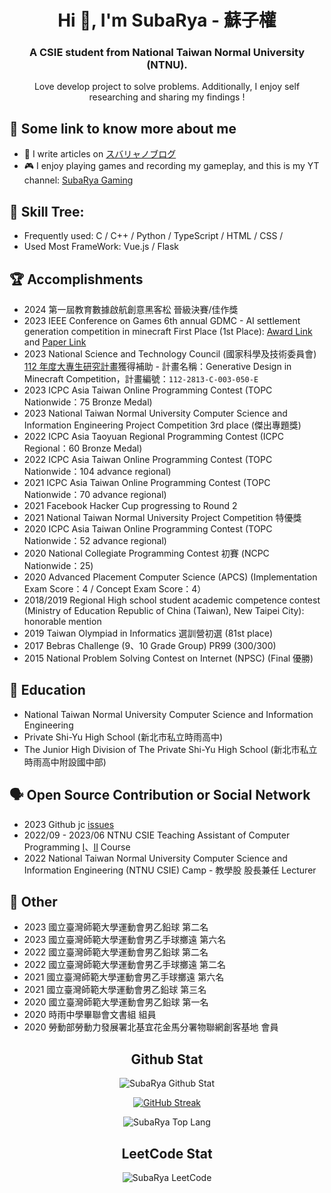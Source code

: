 
<!--
**KutsunaSubaRya/KutsunaSubarya** is a ✨ _special_ ✨ repository because its `README.md` (this file) appears on your GitHub profile.

Here are some ideas to get you started:

- 🔭 I’m currently working on ...
- 🌱 I’m currently learning ...
- 👯 I’m looking to collaborate on ...
- 🤔 I’m looking for help with ...
- 💬 Ask me about ...
- 📫 How to reach me: ...
- 😄 Pronouns: ...
- ⚡ Fun fact: ...
-->

<h1 align="center">Hi 👋, I'm SubaRya - 蘇子權</h1>
<h3 align="center">A CSIE student from National Taiwan Normal University (NTNU).</h3>

<p align="center">Love develop project to solve problems. Additionally, I enjoy self researching and sharing my findings !</p>

## 👤 Some link to know more about me
- 📝 I write articles on [スバリャノブログ](https://blog.subarya.me/)
- 🎮 I enjoy playing games and recording my gameplay, and this is my YT channel: [SubaRya Gaming](https://www.youtube.com/channel/UCP5RrHApbhRSY-UMlCkkpgw)

## 🌱 Skill Tree:
- Frequently used: C / C++ / Python / TypeScript / HTML / CSS /
- Used Most FrameWork: Vue.js / Flask

## 🏆 Accomplishments
* 2024 第一屆教育數據啟航創意黑客松 晉級決賽/佳作獎
* 2023 IEEE Conference on Games 6th annual GDMC - AI settlement generation competition in minecraft First Place (1st Place): [Award Link](https://gendesignmc.wikidot.com/wiki:2023-settlement-generation-competition#toc19) and [Paper Link](https://gendesignmc.wdfiles.com/local--files/wiki:2023-settlement-generation-competition/JEB_GEN_writeup%5B1%5D.pdf)
* 2023 National Science and Technology Council (國家科學及技術委員會) [112 年度大專生研究計畫](https://wsts.nstc.gov.tw/STSWeb/Award/AwardMultiQuery.aspx)獲得補助 - 計畫名稱：Generative Design in Minecraft Competition，計畫編號：`112-2813-C-003-050-E`
* 2023 ICPC Asia Taiwan Online Programming Contest (TOPC Nationwide：75 Bronze Medal)
* 2023 National Taiwan Normal University Computer Science and Information Engineering Project Competition 3rd place (傑出專題獎)
* 2022 ICPC Asia Taoyuan Regional Programming Contest (ICPC Regional：60 Bronze Medal)
* 2022 ICPC Asia Taiwan Online Programming Contest (TOPC Nationwide：104 advance regional)
* 2021 ICPC Asia Taiwan Online Programming Contest (TOPC Nationwide：70 advance regional)
* 2021 Facebook Hacker Cup progressing to Round 2
* 2021 National Taiwan Normal University Project Competition 特優獎
* 2020 ICPC Asia Taiwan Online Programming Contest (TOPC Nationwide：52 advance regional)
* 2020 National Collegiate Programming Contest 初賽 (NCPC Nationwide：25)
* 2020 Advanced Placement Computer Science (APCS) (Implementation Exam Score：4 / Concept Exam Score：4）
* 2018/2019 Regional High school student academic competence contest (Ministry of Education Republic of China (Taiwan), New Taipei City): honorable mention
* 2019 Taiwan Olympiad in Informatics 選訓營初選 (81st place)
* 2017 Bebras Challenge (9、10 Grade Group) PR99 (300/300)
* 2015 National Problem Solving Contest on Internet (NPSC) (Final 優勝)

## 🏫 Education
* National Taiwan Normal University Computer Science and Information Engineering
* Private Shi-Yu High School (新北市私立時雨高中)
* The Junior High Division of The Private Shi-Yu High School (新北市私立時雨高中附設國中部)

## 🗣️ Open Source Contribution or Social Network
* 2023 Github jc [issues](https://github.com/kellyjonbrazil/jc/issues/395)
* 2022/09 - 2023/06 NTNU CSIE Teaching Assistant of Computer Programming [I](https://sites.google.com/gapps.ntnu.edu.tw/neokent/teaching/past-courses/2022fall-computer-programming-i)、[II](https://sites.google.com/gapps.ntnu.edu.tw/neokent/teaching/2023spring-computer-programming-ii) Course
* 2022 National Taiwan Normal University Computer Science and Information Engineering (NTNU CSIE) Camp - 教學股 股長兼任 Lecturer

## 🧩 Other
* 2023 國立臺灣師範大學運動會男乙鉛球 第二名
* 2023 國立臺灣師範大學運動會男乙手球擲遠 第六名
* 2022 國立臺灣師範大學運動會男乙鉛球 第二名
* 2022 國立臺灣師範大學運動會男乙手球擲遠 第二名
* 2021 國立臺灣師範大學運動會男乙手球擲遠 第六名
* 2021 國立臺灣師範大學運動會男乙鉛球 第三名
* 2020 國立臺灣師範大學運動會男乙鉛球 第一名
* 2020 時雨中學畢聯會文書組 組員
* 2020 勞動部勞動力發展署北基宜花金馬分署物聯網創客基地 會員

<h2 align="center">Github Stat</h2>

<p align="center"><img src="https://github-readme-stats.vercel.app/api?username=KutsunaSubaRya&theme=merko&show_icons=true" alt="SubaRya Github Stat" /></p>

<p align="center"><a href="https://git.io/streak-stats"><img src="https://streak-stats.demolab.com?user=KutsunaSubaRya&theme=dark" alt="GitHub Streak" /></a></p>

<p align="center"><img src="https://github-readme-stats.vercel.app/api/top-langs?username=KutsunaSubaRya&theme=merko&show_icons=true&layout=compact" alt="SubaRya Top Lang" /></p>

<h2 align="center">LeetCode Stat</h2>

<p align="center"><img src="https://leetcard.jacoblin.cool/SubaRya?font=milonga" alt="SubaRya LeetCode" /></p>
